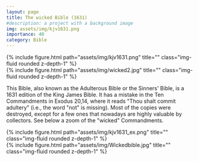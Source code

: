 ```yaml
---
layout: page
title: The wicked Bible (1631)
#description: a project with a background image
img: assets/img/kjv1631.png
importance: 40
category: Bible
---
```


<div class="row wider">
    <div class="col-sm mt-3 mt-md-0">
        {% include figure.html path="assets/img/kjv1631.png" title="" class="img-fluid rounded z-depth-1" %}
    </div>
    <div class="col-sm mt-3 mt-md-0">
        {% include figure.html path="assets/img/wicked2.jpg" title="" class="img-fluid rounded z-depth-1" %}
    </div>
</div>

This Bible, also known as the Adulterous Bible or the Sinners' Bible, is a 1631 edition of the King James Bible. It has a mistake in the Ten Commandments in Exodus 20,14, where it reads "Thou shalt commit adultery" (i.e., the word "not" is missing). Most of the copies were destroyed, except for a few ones that nowadays are highly valuable by collectors. See below a zoom of the "wicked" Commandments.

<div class="row">
    <div class="col-sm mt-3 mt-md-0">
        {% include figure.html path="assets/img/kjv1631_ex.png" title="" class="img-fluid rounded z-depth-1" %}
    </div>
    <div class="col-sm mt-3 mt-md-0">
        {% include figure.html path="assets/img/Wickedbible.jpg" title="" class="img-fluid rounded z-depth-1" %}
    </div>
</div>